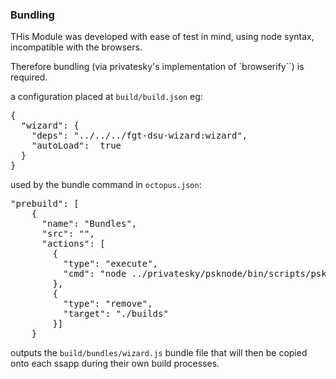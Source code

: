 ### Bundling
THis Module was developed with ease of test in mind, using node syntax, incompatible with the browsers.

Therefore bundling (via privatesky's implementation of `browserify``) is required.

a configuration placed at `build/build.json` eg:

<pre>
{
  "wizard": {
    "deps": "../../../fgt-dsu-wizard:wizard",
    "autoLoad":  true
  }
}
</pre>

used by the bundle command in `octopus.json`:

<pre>
"prebuild": [
    {
      "name": "Bundles",
      "src": "",
      "actions": [
        {
          "type": "execute",
          "cmd": "node ../privatesky/psknode/bin/scripts/pskbuild.js --projectMap=./build/build.json  --prod=true --output=./build/bundles"
        },
        {
          "type": "remove",
          "target": "./builds"
        }]
    }
</pre>

outputs the `build/bundles/wizard.js` 
bundle file that will then be copied onto each ssapp during their own build processes.